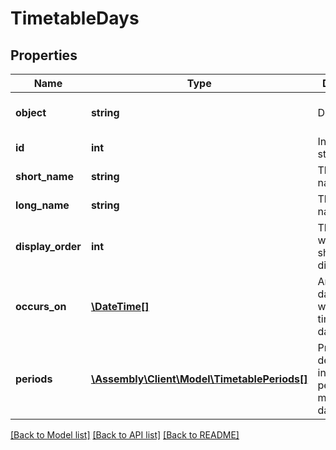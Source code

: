 # TimetableDays

## Properties
Name | Type | Description | Notes
------------ | ------------- | ------------- | -------------
**object** | **string** | Descriminator | [optional] [default to 'day']
**id** | **int** | Internal stable ID | [optional] 
**short_name** | **string** | The day short name | [optional] 
**long_name** | **string** | The day long name | [optional] 
**display_order** | **int** | The order in which days should be displayed | [optional] 
**occurs_on** | [**\DateTime[]**](\DateTime.md) | An array of dates for when the timetabled day occurs. | [optional] 
**periods** | [**\Assembly\Client\Model\TimetablePeriods[]**](TimetablePeriods.md) | Provides details of the individual periods that make up the day | [optional] 

[[Back to Model list]](../README.md#documentation-for-models) [[Back to API list]](../README.md#documentation-for-api-endpoints) [[Back to README]](../README.md)


